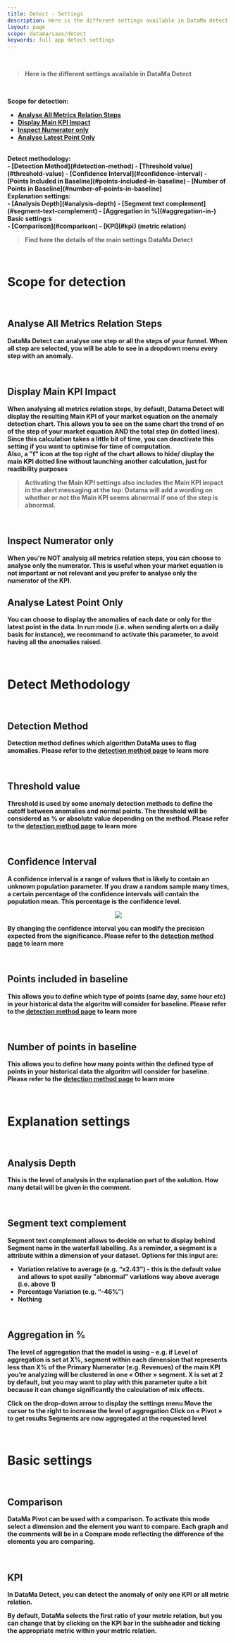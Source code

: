 ```yaml
---
title: Detect - Settings
description: Here is the different settings available in DataMa detect
layout: page
scope: datama/saas/detect
keywords: full app detect settings
---
```


<br>

> **Here is the different settings available in DataMa Detect**

<br>

<b>Scope for detection:<b><br>
- [Analyse All Metrics Relation Steps](#analyse-all-metrics-relation-steps)
- [Display Main KPI Impact](#display-main-kpi-impact)
- [Inspect Numerator only](#inspect-numerator-only)
- [Analyse Latest Point Only](#analyse-latest-point-only)

<br>
<b>Detect methodology:<b><br>
- [Detection Method](#detection-method)
- [Threshold value](#threshold-value)
- [Confidence Interval](#confidence-interval)
- [Points Included in Baseline](#points-included-in-baseline)
- [Number of Points in Baseline](#number-of-points-in-baseline)

<br>
<b>Explanation settings:<b><br>
- [Analysis Depth](#analysis-depth)
- [Segment text complement](#segment-text-complement)
- [Aggregation in %](#aggregation-in-)

<br>
<b>Basic setting:s<b><br>
- [Comparison](#comparison)
- [KPI](#kpi) (metric relation)

<br>

> Find here the details of the main settings DataMa Detect

<br>

# <b>Scope for detection<b>
<br>

## Analyse All Metrics Relation Steps

DataMa Detect can analyse one step or all the steps of your funnel. When all step are selected, you will be able to see in a dropdown menu every step with an anomaly.

<br>

## Display Main KPI Impact

When analysing all metrics relation steps, by default, Datama Detect will display the resulting Main KPI of your market equation on the anomaly detection chart. This allows you to see on the same chart the trend of on of the step of your market equation AND the total step (in dotted lines). <br>
Since this calculation takes a little bit of time, you can deactivate this setting if you want to optimise for time of computation. <br>
Also, a "f" icon at the top right of the chart allows to hide/ display the main KPI dotted line without launching another calculation, just for readibility purposes
> Activating the Main KPI settings also includes the Main KPI impact in the alert messaging at the top: Datama will add a wording on whether or not the Main KPI seems abnormal if one of the step is abnormal.

<br>

## Inspect Numerator only

When you're NOT analysig all metrics relation steps, you can choose to analyse only the numerator.
This is useful when your market equation is not important or not relevant and you prefer to analyse only the numerator of the KPI. 

## Analyse Latest Point Only

You can choose to display the anomalies of each date or only for the latest point in the data.
In run mode (i.e. when sending alerts on a daily basis for instance), we recommand to activate this parameter, to avoid having all the anomalies raised.

<br>

# <b>Detect Methodology<b>
<br>

## Detection Method

Detection method defines which algorithm DataMa uses to flag anomalies.
Please refer to the [detection method page]({{site.url}}/{{site.baseurl}}/core_app/new/detect/detection_method.html) to learn more

<br>

## Threshold value

Threshold is used by some anomaly detection methods to define the cutoff between anomalies and normal points. The threshold will be considered as % or absolute value depending on the method.
Please refer to the [detection method page]({{site.url}}/{{site.baseurl}}/core_app/new/detect/detection_method.html) to learn more

<br>

## Confidence Interval

A confidence interval is a range of values that is likely to contain an unknown population parameter. If you draw a random sample many times, a certain percentage of the confidence intervals will contain the population mean. This percentage is the confidence level.

<center> <img src="{{site.url}}/{{site.baseurl}}/core_app/new/detect/images/ConfidenceIntervall-Concept.jpg"/></center>

By changing the confidence interval you can modify the precision expected from the significance.
Please refer to the [detection method page]({{site.url}}/{{site.baseurl}}/core_app/new/detect/detection_method.html) to learn more

<br>

## Points included in baseline

This allows you to define which type of points (same day, same hour etc) in your historical data the algoritm will consider for baseline.
Please refer to the [detection method page]({{site.url}}/{{site.baseurl}}/core_app/new/detect/detection_method.html) to learn more

<br>

## Number of points in baseline

This allows you to define how many points within the defined type of points in your historical data the algoritm will consider for baseline.
Please refer to the [detection method page]({{site.url}}/{{site.baseurl}}/core_app/new/detect/detection_method.html) to learn more

<br>

# <b>Explanation settings<b>
<br>

## Analysis Depth

This is the level of analysis in the explanation part of the solution. How many detail will be given in the comment.

<br>

## Segment text complement

Segment text complement allows to decide on what to display behind Segment name in the waterfall labelling.
As a reminder, a segment is a attribute within a dimension of your dataset.
Options for this input are:
- Variation relative to average (e.g. “x2.43”) - this is the default value and allows to spot easily "abnormal" variations way above average (i.e. above 1)
- Percentage Variation (e.g. “-46%”)
- Nothing

<br>

## Aggregation in %

The level of aggregation that the model is using – e.g. if Level of aggregation is set at X%, segment within each dimension that represents less than X% of the Primary Numerator (e.g. Revenues) of the main KPI you’re analyzing will be clustered in one « Other » segment. X is set at 2 by default, but you may want to play with this parameter quite a bit because it can change significantly the calculation of mix effects.

Click on the drop-down arrow to display the settings menu
Move the cursor to the right to increase the level of aggregation
Click on « Pivot » to get results
Segments are now aggregated at the requested level

<br>

# <b>Basic settings<b>
<br>

## Comparison

DataMa Pivot can be used with a comparison. To activate this mode select a dimension and the element you want to compare. Each graph and the comments will be in a Compare mode reflecting the difference of the elements you are comparing.

<br>

## KPI

In DataMa Detect, you can detect the anomaly of only one KPI or all metric relation.

By default, DataMa selects the first ratio of your metric relation, but you can change that by clicking on the KPI bar in the subheader and ticking the appropriate metric within your metric relation.
